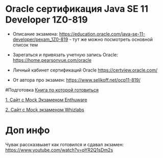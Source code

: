 # Oracle сертификация Java SE 11 Developer 1Z0-819


 - Описание экзамена:
https://education.oracle.com/java-se-11-developer/pexam_1Z0-819 - 
тут же можно посмотреть основной список тем

 - Зарегаться и привязать учетную запись Oracle:
https://home.pearsonvue.com/oracle

 - Личный кабинет сертификаций Oracle
https://certview.oracle.com/

 - От автора про экзамен: https://www.selikoff.net/ocp11-819/

#Подготовка
[Книга по которой готовиться](https://www.wiley.com/en-us/OCP+Oracle+Certified+Professional+Java+SE+11+Programmer+II+Study+Guide%3A+Exam+1Z0+816+and+Exam+1Z0+817-p-9781119617587)

[1. Сайт с Mock Экзаменом Enthuware](https://enthuware.com/)

[2. Сайт с Mock экзаменом Whizlabs](https://www.whizlabs.com/learn/course/ocpjd-java-se-11-developer-1z0-819/353)

# Доп инфо
Чувак рассказвыает как готовился и сдавал экзамен:
https://www.youtube.com/watch?v=pYR2Q1sDm2s